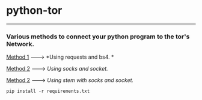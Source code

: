 # python-tor
------
### Various methods to connect your python program to the tor's Network.

[Method 1](https://github.com/c4rb0nx1/python-tor/blob/side/method_1.py) ---> *Using requests and bs4. *

[Method 2](https://github.com/c4rb0nx1/python-tor/blob/side/method_2.py) ---> *Using socks and socket.*

[Method 2](https://github.com/c4rb0nx1/python-tor/blob/side/method_3.py) ---> *Using stem with socks and socket.*


`pip install -r requirements.txt`
